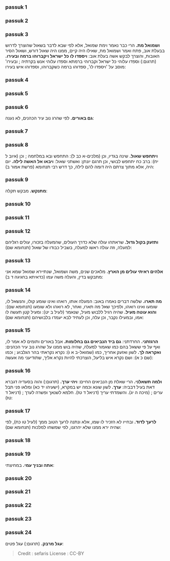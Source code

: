 
### passuk 1

### passuk 2

### passuk 3
<b>ושמואל מת.</b> הרי כבר נאמר וימת שמואל, אלא לפי שבא לדבר בשאול שהוצרך לדרוש בבעלת אוב, פתח ואמר ושמואל מת, שאילו היה קיים, ממנו היה שאול דורש, ושאול הסיר האובות, והוצרך לבקש אשה בעלת אוב: 
<b>ויספדו לו כל ישראל ויקברוהו ברמה ובעירו.</b> (תרגום:) וספדו עלוהי כל ישראל וקברוהי ברמתא וספדו עלוהי אנש בקרתיה ; ובעירו' מוסב על 'ויספדו לו', ספדוהו ברמה כשקברוהו, וספדוהו איש בעירו:

### passuk 4

### passuk 5

### passuk 6
<b>גם באורים.</b> לפי שהרג נוב עיר הכהנים, לא נענה:

### passuk 7

### passuk 8
<b>ויתחפש שאול.</b> שינה בגדיו, וכן (מלכים-א כב ל): התחפש ובא במלחמה ; וכן (איוב ל יח): ברב כח יתחפש לבושי, וכן תרגם יונתן: ואשתני שאול: 
<b>ויבאו אל האשה לילה.</b> יום היה, אלא מתוך צרתם היה דומה להם לילה, כך דרש רבי תנחומא (פרשת אמור ב):

### passuk 9
<b>מתנקש.</b> מבקש תקלה:

### passuk 10

### passuk 11

### passuk 12
<b>ותזעק בקול גדול.</b> שראתהו עולה שלא כדרך העולים, שהמעלה בזכורו, עולים רגליהם למעלה, וזה עולה ראשו למעלה, בשביל כבודו של שאול (תנחומא שם):

### passuk 13
<b>אלהים ראיתי עולים מן הארץ.</b> מלאכים שנים, משה ושמואל, שנתיירא שמואל שמא אני מתבקש בדין, והעלה משה עמו (כדאיתא בחגיגה ד ב):

### passuk 14
<b>מה תארו.</b> שלשה דברים נאמרו באוב: המעלה אותו, רואהו ואינו שומע קולו, והנשאל לו, שומעו ואינו רואהו, ולפיכך שאל מה תארו, ואחר, לא רואהו ולא שומעו (תנחומא שם): 
<b>והוא עוטה מעיל.</b> שהיה רגיל ללבוש מעיל, שנאמר (לעיל ב יט): ומעיל קטן תעשה לו אמו, ובמעילו נקבר, וכן עלה, וכן לעתיד לבא יעמדו בלבושיהם (תנחומא שם):

### passuk 15
<b>הרגזתני.</b> החרדתני:
<b>גם ביד הנביאים גם בחלומות.</b> אבל באורים ותומים לא אמר לו, ואף על פי ששאל בהם כמו שאמור למעלה, שהיה בוש ממנו על שהרג נוב עיר הכהנים: 
<b>ואקראה לך.</b> לשון ואזעק אחריך, כמו (שמואל-ב א ו): נקרא נקראתי בהר הגלבוע ; וכמו (שם כ א): ושם נקרא איש בליעל, הוצרכתי להיות נקרא אליך, שתודיעני מה אעשה:

### passuk 16
<b>ולמה תשאלני.</b> הרי שאלת מן הנביאים החיים:
<b>ויהי ערך.</b> (תרגום:) והוה בסעדיה דגברא דאת בעיל דבביה:
<b>ערך.</b> לשון שונא וכמה יש במקרא, (ישעיהו יד כא) ומלאו פני תבל ערים ; (מיכה ה יג). והשמדתי עריך (דניאל ד טז). חלמא לשנאך ופשרה לערך ; (דניאל ד טז):

### passuk 17
<b>לרעך לדוד.</b> ובחייו לא הזכיר לו שמו, אלא ונתנה לרעך הטוב ממך (לעיל טו כח), לפי שהיה ירא ממנו שלא יהרגנו, לפי שמשחו למלכות (תנחומא שם):

### passuk 18

### passuk 19
<b>אתה ובניך עמי.</b> במחיצתי:

### passuk 20

### passuk 21

### passuk 22

### passuk 23

### passuk 24
<b>עגל מרבק.</b> (תרגום:) עגל פטים:

>Credit : sefaris
>License : CC-BY